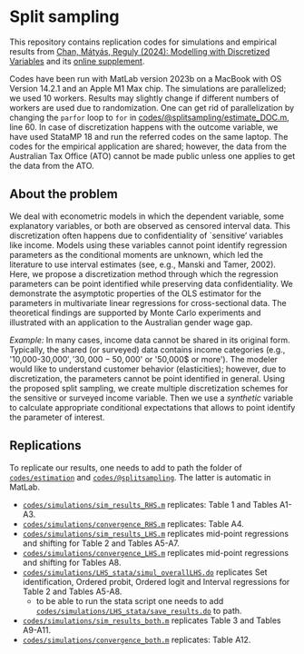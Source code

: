 # Split sampling

This repository contains replication codes for simulations and empirical results from [Chan, Mátyás, Reguly (2024): Modelling with Discretized Variables]() and its [online supplement](). 

Codes have been run with MatLab version 2023b on a MacBook with OS Version 14.2.1 and an Apple M1 Max chip. The simulations are parallelized; we used 10 workers. Results may slightly change if different numbers of workers are used due to randomization. One can get rid of parallelization by changing the `parfor` loop to `for` in [codes/@splitsampling/estimate_DOC.m](codes/@splitsampling/estimate_DOC.m), line 60. In case of discretization happens with the outcome variable, we have used StataMP 18 and run the referred codes on the same laptop. The codes for the empirical application are shared; however, the data from the Australian Tax Office (ATO) cannot be made public unless one applies to get the data from the ATO.

## About the problem

We deal with econometric models in which the dependent variable, some explanatory variables, or both are observed as censored interval data. This discretization often happens due to confidentiality of `sensitive’ variables like income. Models using these variables cannot point identify regression parameters as the conditional moments are unknown, which led the literature to use interval estimates (see, e.g., Manski and Tamer, 2002). Here, we propose a discretization method through which the regression parameters can be point identified while preserving data confidentiality. We demonstrate the asymptotic properties of the OLS estimator for the parameters in multivariate linear regressions for cross-sectional data. The theoretical findings are supported by Monte Carlo experiments and illustrated with an application to the Australian gender wage gap.

*Example:* In many cases, income data cannot be shared in its original form. Typically, the shared (or surveyed) data contains income categories (e.g., '10,000-30,000$', '30,000-50,000$' or '50,000$ or more'). The modeler would like to understand customer behavior (elasticities); however, due to discretization, the parameters cannot be point identified in general. Using the proposed split sampling, we create multiple discretization schemes for the sensitive or surveyed income variable. Then we use a *synthetic* variable to calculate appropriate conditional expectations that allows to point identify the parameter of interest.

## Replications

To replicate our results, one needs to add to path the folder of [`codes/estimation`](https://github.com/regulyagoston/Split-sampling/blob/master/Codes/estimation) and [`codes/@splitsampling`](https://github.com/regulyagoston/Split-sampling/blob/master/Codes/@splitsampling). The latter is automatic in MatLab.

- [`codes/simulations/sim_results_RHS.m`](https://github.com/regulyagoston/Split-sampling/blob/master/Codes/simulations/sim_results_RHS.m) replicates: Table 1 and Tables A1-A3.
- [`codes/simulations/convergence_RHS.m`](https://github.com/regulyagoston/Split-sampling/blob/master/Codes/simulations/convergence_RHS.m) replicates: Table A4.
- [`codes/simulations/sim_results_LHS.m`](https://github.com/regulyagoston/Split-sampling/blob/master/Codes/simulations/sim_results_LHS.m) replicates mid-point regressions and shifting for Table 2 and Tables A5-A7.
- [`codes/simulations/convergence_LHS.m`](https://github.com/regulyagoston/Split-sampling/blob/master/Codes/simulations/convergence_LHS.m) replicates mid-point regressions and shifting for Tables A8.
- [`codes/simulations/LHS_stata/simul_overallLHS.do`](https://github.com/regulyagoston/Split-sampling/blob/master/Codes/simulations/LHS_stata/simul_overallLHS.do) replicates Set identification, Ordered probit, Ordered logit and Interval regressions for Table 2 and Tables A5-A8.
  - to be able to run the stata script one needs to add [`codes/simulations/LHS_stata/save_results.do`](https://github.com/regulyagoston/Split-sampling/blob/master/Codes/simulations/LHS_stata/save_results.do) to path.
- [`codes/simulations/sim_results_both.m`](https://github.com/regulyagoston/Split-sampling/blob/master/Codes/simulations/sim_results_both.m) replicates Table 3 and Tables A9-A11.
- [`codes/simulations/convergence_both.m`](https://github.com/regulyagoston/Split-sampling/blob/master/Codes/simulations/congergence_both.m) replicates: Table A12.
    
